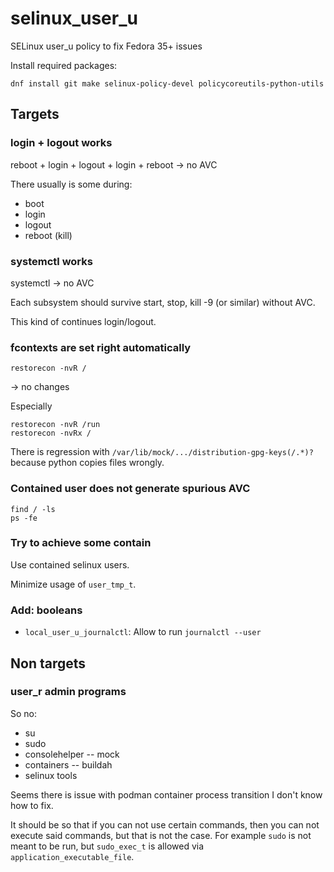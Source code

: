 <!--
SPDX-FileCopyrightText: 2021 Markus Linnala <markus.linnala@cybercom.com>

SPDX-License-Identifier: Apache-2.0
-->

# selinux\_user\_u
SELinux user\_u policy to fix Fedora 35+ issues

Install required packages:
```|sh
dnf install git make selinux-policy-devel policycoreutils-python-utils
```

## Targets

### login + logout works
reboot + login + logout + login + reboot
-> no AVC

There usually is some during:
- boot
- login
- logout
- reboot (kill)

### systemctl works

systemctl
-> no AVC

Each subsystem should survive start, stop, kill -9 (or similar) without AVC.

This kind of continues login/logout.

### fcontexts are set right automatically
```
restorecon -nvR /
```
-> no changes

Especially
```
restorecon -nvR /run
restorecon -nvRx /
```

There is regression with `/var/lib/mock/.../distribution-gpg-keys(/.*)?`
because python copies files wrongly.

### Contained user does not generate spurious AVC
```
find / -ls
ps -fe
```

### Try to achieve some contain
Use contained selinux users.

Minimize usage of `user_tmp_t`.

### Add: booleans

- `local_user_u_journalctl`: Allow to run `journalctl --user`

## Non targets

### user\_r admin programs

So no:
- su
- sudo
- consolehelper
-- mock
- containers
-- buildah
- selinux tools

Seems there is issue with podman container process transition I don't know how to fix.

It should be so that if you can not use certain commands, then you can not execute said commands, but that is not the case. For example `sudo` is not meant to be run, but `sudo_exec_t` is allowed via `application_executable_file`.

